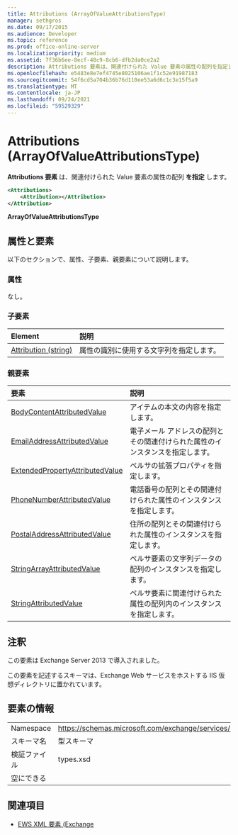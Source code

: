 ```yaml
---
title: Attributions (ArrayOfValueAttributionsType)
manager: sethgros
ms.date: 09/17/2015
ms.audience: Developer
ms.topic: reference
ms.prod: office-online-server
ms.localizationpriority: medium
ms.assetid: 7f36b6ee-8ecf-48c9-8cb6-dfb2da0ce2a2
description: Attributions 要素は、関連付けられた Value 要素の属性の配列を指定します。
ms.openlocfilehash: e5483e8e7ef4745e8025106ae1f1c52e91987183
ms.sourcegitcommit: 54f6cd5a704b36b76d110ee53a6d6c1c3e15f5a9
ms.translationtype: MT
ms.contentlocale: ja-JP
ms.lasthandoff: 09/24/2021
ms.locfileid: "59529329"
---
```

# <a name="attributions-arrayofvalueattributionstype"></a>Attributions (ArrayOfValueAttributionsType)

**Attributions 要素** は、関連付けられた Value 要素の属性の配列 **を指定** します。 
  
```XML
<Attributions>
    <Attribution></Attribution>
</Attribution>
```

 **ArrayOfValueAttributionsType**
## <a name="attributes-and-elements"></a>属性と要素

以下のセクションで、属性、子要素、親要素について説明します。
  
### <a name="attributes"></a>属性

なし。
  
### <a name="child-elements"></a>子要素

|**Element**|**説明**|
|:-----|:-----|
|[Attribution (string)](attribution-string.md) <br/> |属性の識別に使用する文字列を指定します。  <br/> |
   
### <a name="parent-elements"></a>親要素

|**要素**|**説明**|
|:-----|:-----|
|[BodyContentAttributedValue](bodycontentattributedvalue.md) <br/> |アイテムの本文の内容を指定します。  <br/> |
|[EmailAddressAttributedValue](emailaddressattributedvalue.md) <br/> |電子メール アドレスの配列とその関連付けられた属性のインスタンスを指定します。  <br/> |
|[ExtendedPropertyAttributedValue](extendedpropertyattributedvalue.md) <br/> |ペルサの拡張プロパティを指定します。  <br/> |
|[PhoneNumberAttributedValue](phonenumberattributedvalue.md) <br/> |電話番号の配列とその関連付けられた属性のインスタンスを指定します。  <br/> |
|[PostalAddressAttributedValue](postaladdressattributedvalue.md) <br/> |住所の配列とその関連付けられた属性のインスタンスを指定します。  <br/> |
|[StringArrayAttributedValue](stringarrayattributedvalue.md) <br/> |ペルサ要素の文字列データの配列のインスタンスを指定します。  <br/> |
|[StringAttributedValue](stringattributedvalue.md) <br/> |ペルサ要素に関連付けられた属性の配列内のインスタンスを指定します。  <br/> |
   
## <a name="remarks"></a>注釈

この要素は Exchange Server 2013 で導入されました。
  
この要素を記述するスキーマは、Exchange Web サービスをホストする IIS 仮想ディレクトリに置かれています。
  
## <a name="element-information"></a>要素の情報

|||
|:-----|:-----|
|Namespace  <br/> |https://schemas.microsoft.com/exchange/services/2006/types  <br/> |
|スキーマ名  <br/> |型スキーマ  <br/> |
|検証ファイル  <br/> |types.xsd  <br/> |
|空にできる  <br/> ||
   
## <a name="see-also"></a>関連項目

- [EWS XML 要素 (Exchange](ews-xml-elements-in-exchange.md)

